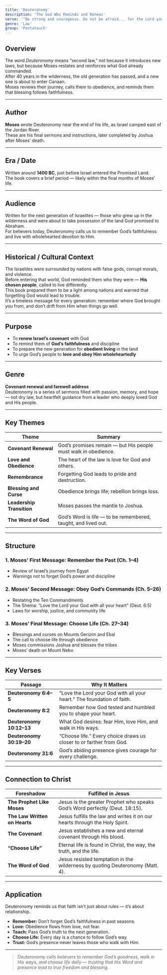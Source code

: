 ```yaml
---
title: 'Deuteronomy'
description: 'The God Who Reminds and Renews'
verse: '"Be strong and courageous. Do not be afraid... for the Lord your God goes with you; He will never leave you nor forsake you." — Deuteronomy 31:6'
genre: 'Law'
group: 'Pentateuch'
---
```


## Overview  
The word *Deuteronomy* means “second law,” not because it introduces new laws, but because Moses restates and reinforces what God already commanded.  
After 40 years in the wilderness, the old generation has passed, and a new one is about to enter Canaan.  
Moses reviews their journey, calls them to obedience, and reminds them that blessing follows faithfulness.  

---

## Author  
**Moses** wrote Deuteronomy near the end of his life, as Israel camped east of the Jordan River.  
These are his final sermons and instructions, later completed by Joshua after Moses’ death.

---

## Era / Date  
Written around **1400 BC**, just before Israel entered the Promised Land.  
The book covers a brief period — likely within the final months of Moses’ life.

---

## Audience  
Written for the next generation of Israelites — those who grew up in the wilderness and were about to take possession of the land God promised to Abraham.  
For believers today, Deuteronomy calls us to remember God’s faithfulness and live with wholehearted devotion to Him.

---

## Historical / Cultural Context  
The Israelites were surrounded by nations with false gods, corrupt morals, and violence.  
Before entering that world, God reminded them who they were — **His chosen people**, called to live differently.  
This book prepared them to be a light among nations and warned that forgetting God would lead to trouble.  
It’s a timeless message for every generation: remember where God brought you from, and don’t drift from Him when things go well.

---

## Purpose  
- To **renew Israel’s covenant** with God  
- To remind them of **God’s faithfulness** and discipline  
- To prepare the new generation for **obedient living** in the land  
- To urge God’s people to **love and obey Him wholeheartedly**

---

## Genre  
**Covenant renewal and farewell address**  
Deuteronomy is a series of sermons filled with passion, memory, and hope — not dry law, but heartfelt guidance from a leader who deeply loved God and His people.

---

## Key Themes  

| Theme | Summary |
|-------|----------|
| **Covenant Renewal** | God’s promises remain — but His people must walk in obedience. |
| **Love and Obedience** | The heart of the law is love for God and others. |
| **Remembrance** | Forgetting God leads to pride and destruction. |
| **Blessing and Curse** | Obedience brings life; rebellion brings loss. |
| **Leadership Transition** | Moses passes the mantle to Joshua. |
| **The Word of God** | God’s Word is life — to be remembered, taught, and lived out. |

---

## Structure  

### 1. Moses’ First Message: Remember the Past (Ch. 1–4)
- Review of Israel’s journey from Egypt  
- Warnings not to forget God’s power and discipline  

### 2. Moses’ Second Message: Obey God’s Commands (Ch. 5–26)
- Restating the Ten Commandments  
- The Shema: “Love the Lord your God with all your heart” (Deut. 6:5)  
- Laws for worship, justice, and community life  

### 3. Moses’ Final Message: Choose Life (Ch. 27–34)
- Blessings and curses on Mounts Gerizim and Ebal  
- The call to choose life through obedience  
- Moses commissions Joshua and blesses the tribes  
- Moses’ death on Mount Nebo  

---

## Key Verses  

| Passage | Why It Matters |
|----------|----------------|
| **Deuteronomy 6:4–5** | “Love the Lord your God with all your heart.” The foundation of faith. |
| **Deuteronomy 8:2** | Remember how God tested and humbled you to shape your heart. |
| **Deuteronomy 10:12–13** | What God desires: fear Him, love Him, and walk in His ways. |
| **Deuteronomy 30:19–20** | “Choose life.” Every choice draws us closer to or farther from God. |
| **Deuteronomy 31:6** | God’s abiding presence gives courage for every challenge. |

---

## Connection to Christ  

| Foreshadow | Fulfilled in Jesus |
|-------------|-------------------|
| **The Prophet Like Moses** | Jesus is the greater Prophet who speaks God’s Word perfectly (Deut. 18:15). |
| **The Law Written on Hearts** | Jesus fulfills the law and writes it on our hearts through the Holy Spirit. |
| **The Covenant** | Jesus establishes a new and eternal covenant through His blood. |
| **“Choose Life”** | Eternal life is found in Christ, the way, the truth, and the life. |
| **The Word of God** | Jesus resisted temptation in the wilderness by quoting Deuteronomy (Matt. 4). |

---

## Application  
Deuteronomy reminds us that faith isn’t just about rules — it’s about relationship.  
- **Remember:** Don’t forget God’s faithfulness in past seasons.  
- **Love:** Obedience flows from love, not fear.  
- **Teach:** Pass God’s truth to the next generation.  
- **Choose Life:** Every day is a chance to follow God’s way.  
- **Trust:** God’s presence never leaves those who walk with Him.  

---

> *Deuteronomy calls believers to remember God’s goodness, walk in His ways, and choose life daily — trusting that His Word and presence lead to true freedom and blessing.*
